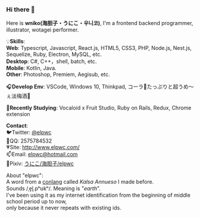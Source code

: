 ### Hi there 👋

Here is **wniko(海胆子・うにこ・우니코)**, I'm a frontend backend programmer, illustrator, wotagei performer.  

💡**Skills**:   
**Web**: Typescript, Javascript, React.js, HTML5, CSS3, PHP, Node.js, Nest.js, Sequelize, Ruby, Electron, MySQL, etc.  
**Desktop**: C#, C++，shell, batch, etc.  
**Mobile**: Kotlin, Java.  
**Other**: Photoshop, Premiem, Aegisub, etc.  
  
🎧**Develop Env**: VSCode, Windows 10, Thinkpad, コーラ🥤たっぷりと超うめ～ぇ淡梅酒🍶  
  
🎈**Recently Studying**: Vocaloid x Fruit Studio, Ruby on Rails, Redux, Chrome extension
  
**Contact**:  
🐦Twitter: [@elpwc](https://twitter.com/elpwc)  
🐧QQ: 2575784532  
💗Site: <http://www.elpwc.com/>  
📫Email: elpwc@hotmail.com  
🎨Pixiv: [うにこ/海胆子/elpwc](https://www.pixiv.net/users/18240502)  
  
About "elpwc":  
A word from a [conlang](https://en.wikipedia.org/wiki/Constructed_language) called *Kalsa Annueso* I made before.  
Sounds /ˌe̝ɭ.pʰʊkʰ/.  Meaning is "*earth*".  
I've been using it as my internet identification from the beginning of middle school period up to now,  
only because it never repeats with existing ids.  
